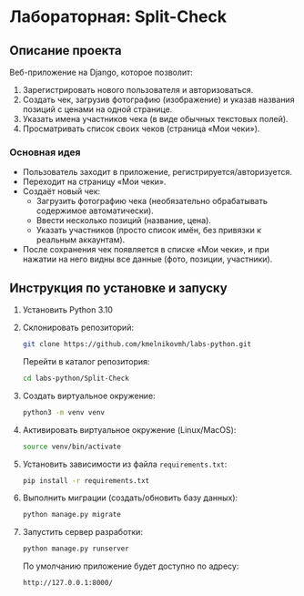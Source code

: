 # Лабораторная: Split-Check

## Описание проекта

Веб-приложение на Django, которое позволит:
1. Зарегистрировать нового пользователя и авторизоваться.
2. Создать чек, загрузив фотографию (изображение) и указав названия позиций с ценами на одной странице.
3. Указать имена участников чека (в виде обычных текстовых полей).
4. Просматривать список своих чеков (страница «Мои чеки»).

### Основная идея
- Пользователь заходит в приложение, регистрируется/авторизуется.
- Переходит на страницу «Мои чеки».
- Создаёт новый чек:
  - Загрузить фотографию чека (необязательно обрабатывать содержимое автоматически).
  - Ввести несколько позиций (название, цена).
  - Указать участников (просто список имён, без привязки к реальным аккаунтам).
- После сохранения чек появляется в списке «Мои чеки», и при нажатии на него видны все данные (фото, позиции, участники).

## Инструкция по установке и запуску

1. Установить Python 3.10 

2. Склонировать репозиторий:
   ```bash
   git clone https://github.com/kmelnikovmh/labs-python.git
   ```
   Перейти в каталог репозитория:
   ```bash
   cd labs-python/Split-Check
   ```

3. Создать виртуальное окружение:
   ```bash
   python3 -m venv venv
   ```

4. Активировать виртуальное окружение (Linux/MacOS):
   ```bash
   source venv/bin/activate
   ```

5. Установить зависимости из файла `requirements.txt`:
   ```bash
   pip install -r requirements.txt
   ```

6. Выполнить миграции (создать/обновить базу данных):
   ```bash
   python manage.py migrate
   ```

7. Запустить сервер разработки:
   ```bash
   python manage.py runserver
   ```
   По умолчанию приложение будет доступно по адресу:
   ```
   http://127.0.0.1:8000/
   ```
